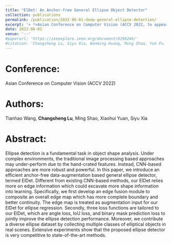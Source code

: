 ```yaml
---
title: "ElDet: An Anchor-free General Ellipse Object Detector"
collection: publications
permalink: /publication/2022-06-01-deep-general-ellipse-detection/
excerpt: '> *>Asian Conference on Computer Vision (ACCV 2022, to appear)*<br>*>Tianhao Wang, **Changsheng Lu**, Ming Shao, Xiaohui Yuan, Siyu Xia*<br>>Ellipse detection is a fundamental task in object shape analysis. Under complex environments, the traditional image processing based approaches may under-perform due to the hand-crated features. Instead, CNN-based approaches are more robust and powerful. In this paper, we introduce an efficient anchor-free data-augmentation based general ellipse detector, termed ElDet.'
date: 2022-06-01
venue: '--'
#paperurl: 'https://ieeexplore.ieee.org/document/8296246/'
#citation: 'Changsheng Lu, Siyu Xia, Wanming Huang, Ming Shao, Yun Fu. Circle Detection by Arc-support Line Segments. In: The 24rd IEEE International Conference on Image Processing (ICIP).'
---
```


Conference:  
===  
Asian Conference on Computer Vision (ACCV 2022)

Authors: 
===
Tianhao Wang, **Changsheng Lu**, Ming Shao, Xiaohui Yuan, Siyu Xia

Abstract: 
===
Ellipse detection is a fundamental task in object shape analysis. Under complex environments, the traditional image processing based approaches may under-perform due to the hand-crated features. Instead, CNN-based approaches are more robust and powerful. In this paper, we introduce an efficient anchor-free data-augmentation based general ellipse detector, termed ElDet. Different from existing CNN-based methods, our ElDet relies more on edge information which could excavate more shape information into learning. Specifically, we first develop an edge fusion module to composite an overall edge map which has more complete boundary and better continuity. The edge map is treated as augmentation input for our ElDet for ellipse regression. Secondly, three loss functions are tailored to our ElDet, which are angle loss, IoU loss, and binary mask prediction loss to jointly improve the ellipse detection performance. Moreover, we contribute a diverse ellipse dataset by collecting multiple classes of elliptical objects in real scenes. Extensive experiments show that the proposed ellipse detector is very competitive to state-of-the-art methods.  
